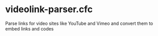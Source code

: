 videolink-parser.cfc
====================

Parse links for video sites like YouTube and Vimeo and convert them to embed links and codes
